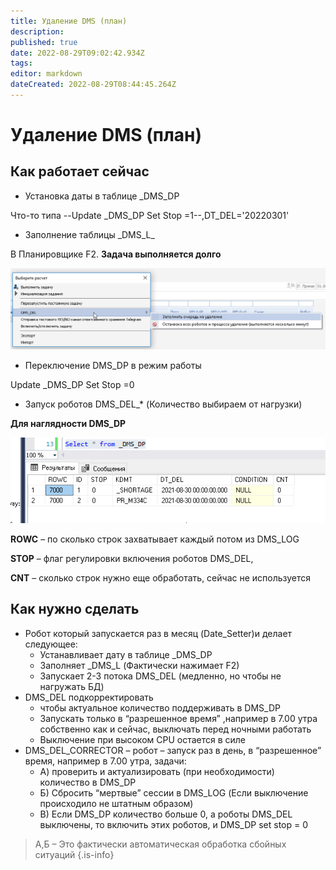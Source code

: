 ```yaml
---
title: Удаление DMS (план)
description: 
published: true
date: 2022-08-29T09:02:42.934Z
tags: 
editor: markdown
dateCreated: 2022-08-29T08:44:45.264Z
---
```


# Удаление DMS (план)

## **Как работает сейчас**

* Установка даты в таблице \_DMS\_DP

Что-то типа --Update \_DMS\_DP Set Stop =1--,DT\_DEL='20220301'

* Заполнение таблицы \_DMS\_L\_

В Планировщике F2. **Задача выполняется долго**&#x20;

![](<../../assets/image (1035).png>)

* Переключение DMS\_DP в режим работы

Update \_DMS\_DP Set Stop =0

* Запуск роботов DMS\_DEL\_\* (Количество выбираем от нагрузки)

**Для наглядности DMS\_DP**

![](<../../assets/0 (35)1.png>)

**ROWC** – по сколько строк захватывает каждый потом из DMS\_LOG

**STOP** – флаг регулировки включения роботов DMS\_DEL,

**CNT** – сколько строк нужно еще обработать, сейчас не используется

## **Как нужно сделать**

* Робот который запускается раз в месяц (Date\_Setter)и делает следующее:
  * Устанавливает дату в таблице \_DMS\_DP
  * Заполняет \_DMS\_L (Фактически нажимает F2)
  * Запускает 2-3 потока DMS\_DEL (медленно, но чтобы не нагружать БД)
* DMS\_DEL подкорректировать
  * чтобы актуальное количество поддерживать в DMS\_DP
  * Запускать только в “разрешенное время” ,например в 7.00 утра собственно как и сейчас, выключать перед ночными работать
  * Выключение при высоком CPU остается в силе
* DMS\_DEL\_CORRECTOR – робот – запуск раз в день, в “разрешенное” время, например в 7.00 утра, задачи:
  * А) проверить и актуализировать (при необходимости) количество в DMS\_DP
  * Б) Сбросить “мертвые”  сессии в DMS\_LOG (Если выключение происходило не штатным образом)
  * В) Если DMS\_DP количество больше 0, а роботы DMS\_DEL выключены, то включить этих роботов, и DMS\_DP set stop = 0

> А,Б – Это фактически автоматическая обработка сбойных ситуаций
{.is-info}
